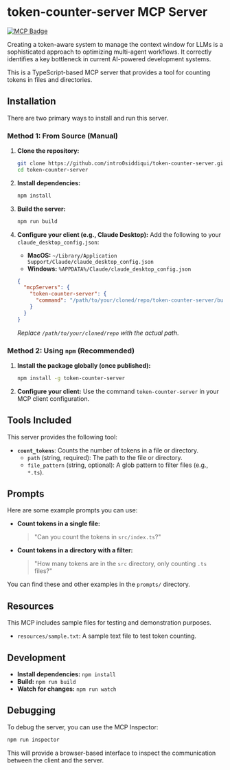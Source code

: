 # token-counter-server MCP Server

[![MCP Badge](https://lobehub.com/badge/mcp-full/intro0siddiqui-token-counter-server)](https://lobehub.com/mcp/intro0siddiqui-token-counter-server)

Creating a token-aware system to manage the context window for LLMs is a sophisticated approach to optimizing multi-agent workflows. It correctly identifies a key bottleneck in current AI-powered development systems.

This is a TypeScript-based MCP server that provides a tool for counting tokens in files and directories.

## Installation

There are two primary ways to install and run this server.

### Method 1: From Source (Manual)

1.  **Clone the repository:**
    ```bash
    git clone https://github.com/intro0siddiqui/token-counter-server.git
    cd token-counter-server
    ```

2.  **Install dependencies:**
    ```bash
    npm install
    ```

3.  **Build the server:**
    ```bash
    npm run build
    ```

4.  **Configure your client (e.g., Claude Desktop):**
    Add the following to your `claude_desktop_config.json`:
    -   **MacOS:** `~/Library/Application Support/Claude/claude_desktop_config.json`
    -   **Windows:** `%APPDATA%/Claude/claude_desktop_config.json`

    ```json
    {
      "mcpServers": {
        "token-counter-server": {
          "command": "/path/to/your/cloned/repo/token-counter-server/build/index.js"
        }
      }
    }
    ```
    *Replace `/path/to/your/cloned/repo` with the actual path.*

### Method 2: Using `npm` (Recommended)

1.  **Install the package globally (once published):**
    ```bash
    npm install -g token-counter-server
    ```

2.  **Configure your client:**
    Use the command `token-counter-server` in your MCP client configuration.

## Tools Included

This server provides the following tool:

-   **`count_tokens`**: Counts the number of tokens in a file or directory.
    -   `path` (string, required): The path to the file or directory.
    -   `file_pattern` (string, optional): A glob pattern to filter files (e.g., `*.ts`).

## Prompts

Here are some example prompts you can use:

-   **Count tokens in a single file:**
    > "Can you count the tokens in `src/index.ts`?"

-   **Count tokens in a directory with a filter:**
    > "How many tokens are in the `src` directory, only counting `.ts` files?"

You can find these and other examples in the `prompts/` directory.

## Resources

This MCP includes sample files for testing and demonstration purposes.

-   `resources/sample.txt`: A sample text file to test token counting.

## Development

-   **Install dependencies:** `npm install`
-   **Build:** `npm run build`
-   **Watch for changes:** `npm run watch`

## Debugging

To debug the server, you can use the MCP Inspector:
```bash
npm run inspector
```
This will provide a browser-based interface to inspect the communication between the client and the server.